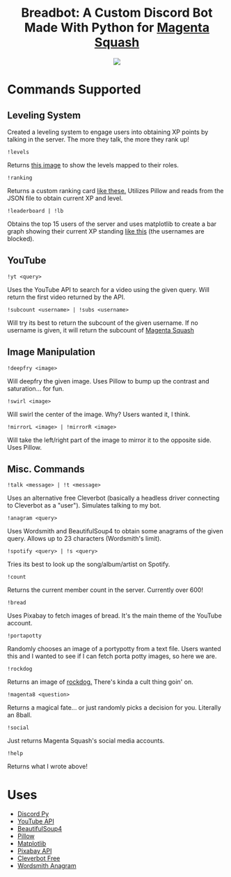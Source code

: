 
<html>
    <h1 align="center">Breadbot: A Custom Discord Bot Made With Python for <a href="https://www.youtube.com/channel/UCQrrVVps9XlOeftIR0XhKuQ">Magenta Squash</a></h1>
    <p align="center">
    <img src="https://github.com/lemontwig/BreadBot/blob/master/selfie.png"></img>
    </p>
</html>

# Commands Supported
## Leveling System

<html>
<p>
Created a leveling system to engage users into obtaining XP points by talking in the server. The more they talk, the more they rank up!
</p>
</html>

```
!levels
```
Returns [this image](https://github.com/lemontwig/BreadBot/blob/master/levels.png) to show the levels mapped to their roles.


```
!ranking
```
Returns a custom ranking card [like these.](https://i.imgur.com/l30XQHt.png) Utilizes Pillow and reads from the JSON file to obtain current XP and level.

```
!leaderboard | !lb
```
Obtains the top 15 users of the server and uses matplotlib to create a bar graph showing their current XP standing [like this](https://imgur.com/gallery/QG80zEq) (the usernames are blocked).

## YouTube 

```
!yt <query>
```
Uses the YouTube API to search for a video using the given query. Will return the first video returned by the API.

```
!subcount <username> | !subs <username>
```
Will try its best to return the subcount of the given username. If no username is given, it will return the subcount of [Magenta Squash](https://www.youtube.com/channel/UCQrrVVps9XlOeftIR0XhKuQ)

## Image Manipulation
```
!deepfry <image>
```
Will deepfry the given image. Uses Pillow to bump up the contrast and saturation... for fun.

```
!swirl <image>
```
Will swirl the center of the image. Why? Users wanted it, I think.

```
!mirrorL <image> | !mirrorR <image>
```
Will take the left/right part of the image to mirror it to the opposite side. Uses Pillow.

## Misc. Commands

```
!talk <message> | !t <message>
```
Uses an alternative free Cleverbot (basically a headless driver connecting to Cleverbot as a "user"). Simulates talking to my bot.


```
!anagram <query>
```
Uses Wordsmith and BeautifulSoup4 to obtain some anagrams of the given query. Allows up to 23 characters (Wordsmith's limit).

```
!spotify <query> | !s <query>
```
Tries its best to look up the song/album/artist on Spotify.

```
!count
```
Returns the current member count in the server. Currently over 600!

```
!bread
```
Uses Pixabay to fetch images of bread. It's the main theme of the YouTube account.

```
!portapotty
```
Randomly chooses an image of a portypotty from a text file. Users wanted this and I wanted to see if I can fetch porta potty images, so here we are.

```
!rockdog
```
Returns an image of [rockdog.](https://github.com/lemontwig/BreadBot/blob/master/rockdog.jpg) There's kinda a cult thing goin' on.

```
!magenta8 <question>
```
Returns a magical fate... or just randomly picks a decision for you. Literally an 8ball.

```
!social
```
Just returns Magenta Squash's social media accounts.


```
!help
```
Returns what I wrote above!


# Uses
- [Discord Py](https://discordpy.readthedocs.io/en/latest/)
- [YouTube API](https://developers.google.com/youtube/v3)
- [BeautifulSoup4](https://www.crummy.com/software/BeautifulSoup/bs4/doc/)
- [Pillow](https://pillow.readthedocs.io/en/stable/)
- [Matplotlib](https://matplotlib.org/)
- [Pixabay API](https://pixabay.com/api/docs/)
- [Cleverbot Free](https://github.com/plasticuproject/cleverbotfree)
- [Wordsmith Anagram](https://wordsmith.org/anagram/)

